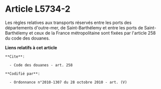 # Article L5734-2

Les règles relatives aux transports réservés entre les ports des départements d'outre-mer, de Saint-Barthélemy et entre les
ports de Saint-Barthélemy et ceux de la France métropolitaine sont fixées par l'article 258 du code des douanes.

**Liens relatifs à cet article**

	**Cite**:

	  - Code des douanes - art. 258

	**Codifié par**:

	  - Ordonnance n°2010-1307 du 28 octobre 2010 - art. (V)

